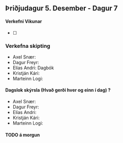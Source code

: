 ## Þriðjudagur 5. Desember - Dagur 7

#### Verkefni Vikunar
- [ ]

### Verkefna skipting
- Axel Snær: 
- Dagur Freyr: 
- Elías Andri: Dagbók
- Kristján Kári: 
- Marteinn Logi: 

#### Dagslok skýrsla (Hvað gerði hver og einn í dag) ?

- Axel Snær: 
- Dagur Freyr: 
- Elías Andri: 
- Kristján Kári: 
- Marteinn Logi: 

#### TODO á morgun
